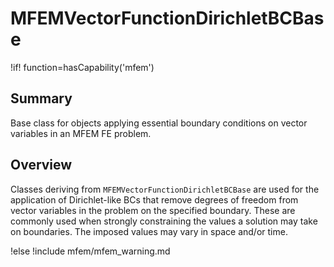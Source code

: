 # MFEMVectorFunctionDirichletBCBase

!if! function=hasCapability('mfem')

## Summary

Base class for objects applying essential boundary conditions on vector variables in an MFEM FE problem.

## Overview

Classes deriving from `MFEMVectorFunctionDirichletBCBase` are used for the application of Dirichlet-like BCs that
remove degrees of freedom from vector variables in the problem on the specified boundary. These are commonly used when
strongly constraining the values a solution may take on boundaries. The imposed values may vary in space and/or time.

!else
!include mfem/mfem_warning.md

